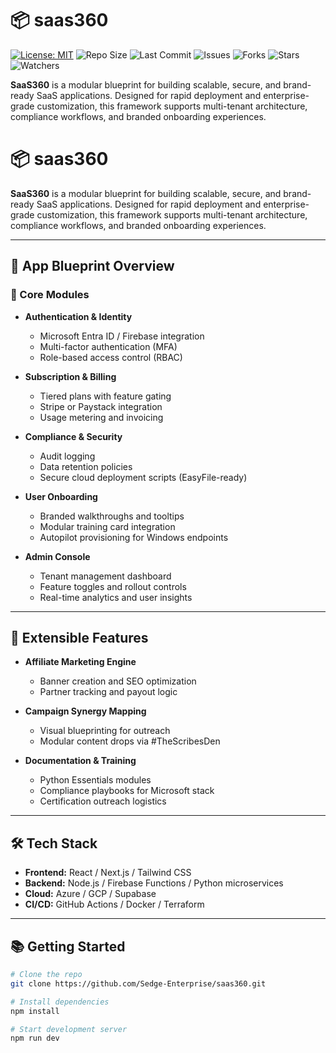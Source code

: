 # 📦 saas360

[![License: MIT](https://img.shields.io/badge/License-MIT-yellow.svg)](https://opensource.org/licenses/MIT)
![Repo Size](https://img.shields.io/github/repo-size/Sedge-Enterprise/saas360)
![Last Commit](https://img.shields.io/github/last-commit/Sedge-Enterprise/saas360)
![Issues](https://img.shields.io/github/issues/Sedge-Enterprise/saas360)
![Forks](https://img.shields.io/github/forks/Sedge-Enterprise/saas360)
![Stars](https://img.shields.io/github/stars/Sedge-Enterprise/saas360)
![Watchers](https://img.shields.io/github/watchers/Sedge-Enterprise/saas360)

**SaaS360** is a modular blueprint for building scalable, secure, and brand-ready SaaS applications. Designed for rapid deployment and enterprise-grade customization, this framework supports multi-tenant architecture, compliance workflows, and branded onboarding experiences.
# 📦 saas360

**SaaS360** is a modular blueprint for building scalable, secure, and brand-ready SaaS applications. Designed for rapid deployment and enterprise-grade customization, this framework supports multi-tenant architecture, compliance workflows, and branded onboarding experiences.

---

## 🚀 App Blueprint Overview

### 🔧 Core Modules
- **Authentication & Identity**
  - Microsoft Entra ID / Firebase integration
  - Multi-factor authentication (MFA)
  - Role-based access control (RBAC)

- **Subscription & Billing**
  - Tiered plans with feature gating
  - Stripe or Paystack integration
  - Usage metering and invoicing

- **Compliance & Security**
  - Audit logging
  - Data retention policies
  - Secure cloud deployment scripts (EasyFile-ready)

- **User Onboarding**
  - Branded walkthroughs and tooltips
  - Modular training card integration
  - Autopilot provisioning for Windows endpoints

- **Admin Console**
  - Tenant management dashboard
  - Feature toggles and rollout controls
  - Real-time analytics and user insights

---

## 🧩 Extensible Features
- **Affiliate Marketing Engine**
  - Banner creation and SEO optimization
  - Partner tracking and payout logic

- **Campaign Synergy Mapping**
  - Visual blueprinting for outreach
  - Modular content drops via #TheScribesDen

- **Documentation & Training**
  - Python Essentials modules
  - Compliance playbooks for Microsoft stack
  - Certification outreach logistics

---

## 🛠️ Tech Stack
- **Frontend:** React / Next.js / Tailwind CSS  
- **Backend:** Node.js / Firebase Functions / Python microservices  
- **Cloud:** Azure / GCP / Supabase  
- **CI/CD:** GitHub Actions / Docker / Terraform  

---

## 📚 Getting Started

```bash
# Clone the repo
git clone https://github.com/Sedge-Enterprise/saas360.git

# Install dependencies
npm install

# Start development server
npm run dev
